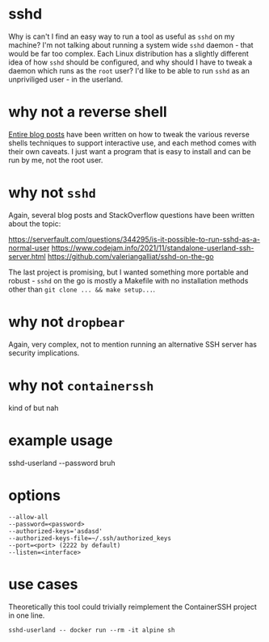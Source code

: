 # sshd

Why is can't I find an easy way to run a tool as useful as `sshd` on my machine? I'm not talking about running a system wide `sshd` daemon - that would be far too complex. Each Linux distribution has a slightly different idea of how `sshd` should be configured, and why should I have to tweak a daemon which runs as the `root` user? I'd like to be able to run `sshd` as an unpriviliged user - in the userland.

# why not a reverse shell

[Entire blog posts](https://blog.ropnop.com/upgrading-simple-shells-to-fully-interactive-ttys/) have been written on how to tweak the various reverse shells techniques to support interactive use, and each method comes with their own caveats. I just want a program that is easy to install and can be run by me, not the root user.

# why not `sshd`

Again, several blog posts and StackOverflow questions have been written about the topic:

https://serverfault.com/questions/344295/is-it-possible-to-run-sshd-as-a-normal-user
https://www.codejam.info/2021/11/standalone-userland-ssh-server.html
https://github.com/valeriangalliat/sshd-on-the-go

The last project is promising, but I wanted something more portable and robust - `sshd` on the go is mostly a Makefile with no installation methods other than `git clone ... && make setup...`.

# why not `dropbear`

Again, very complex, not to mention running an alternative SSH server has security implications.

# why not `containerssh`

kind of but nah

# example usage

sshd-userland --password bruh
# options

```
--allow-all
--password=<password>
--authorized-keys='asdasd'
--authorized-keys-file=~/.ssh/authorized_keys
--port=<port> (2222 by default)
--listen=<interface>
```

# use cases

Theoretically this tool could trivially reimplement the ContainerSSH project in one line.

`sshd-userland -- docker run --rm -it alpine sh`
